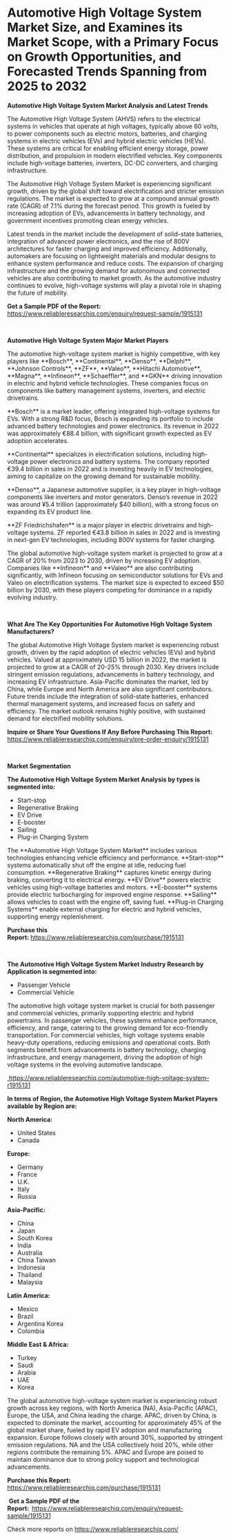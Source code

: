 <p><h1>Automotive High Voltage System Market Size, and Examines its Market Scope, with a Primary Focus on Growth Opportunities, and Forecasted Trends Spanning from 2025 to 2032</h1></p><p><strong>Automotive High Voltage System Market Analysis and Latest Trends</strong></p>
<p><p>The Automotive High Voltage System (AHVS) refers to the electrical systems in vehicles that operate at high voltages, typically above 60 volts, to power components such as electric motors, batteries, and charging systems in electric vehicles (EVs) and hybrid electric vehicles (HEVs). These systems are critical for enabling efficient energy storage, power distribution, and propulsion in modern electrified vehicles. Key components include high-voltage batteries, inverters, DC-DC converters, and charging infrastructure.</p><p>The Automotive High Voltage System Market is experiencing significant growth, driven by the global shift toward electrification and stricter emission regulations. The market is expected to grow at a compound annual growth rate (CAGR) of 7.1% during the forecast period. This growth is fueled by increasing adoption of EVs, advancements in battery technology, and government incentives promoting clean energy vehicles.</p><p>Latest trends in the market include the development of solid-state batteries, integration of advanced power electronics, and the rise of 800V architectures for faster charging and improved efficiency. Additionally, automakers are focusing on lightweight materials and modular designs to enhance system performance and reduce costs. The expansion of charging infrastructure and the growing demand for autonomous and connected vehicles are also contributing to market growth. As the automotive industry continues to evolve, high-voltage systems will play a pivotal role in shaping the future of mobility.</p></p>
<p><strong>Get a Sample PDF of the Report:&nbsp;</strong> <a href="https://www.reliableresearchiq.com/enquiry/request-sample/1915131?utm_campaign=1870&utm_medium=2&utm_source=Github&utm_content=ia&utm_term=24012025&utm_id=automotive-high-voltage-system">https://www.reliableresearchiq.com/enquiry/request-sample/1915131</a></p>
<p>&nbsp;</p>
<p><strong>Automotive High Voltage System Major Market Players</strong></p>
<p><p>The automotive high-voltage system market is highly competitive, with key players like **Bosch**, **Continental**, **Denso**, **Delphi**, **Johnson Controls**, **ZF**, **Valeo**, **Hitachi Automotive**, **Magna**, **Infineon**, **Schaeffler**, and **GKN** driving innovation in electric and hybrid vehicle technologies. These companies focus on components like battery management systems, inverters, and electric drivetrains.</p><p>**Bosch** is a market leader, offering integrated high-voltage systems for EVs. With a strong R&D focus, Bosch is expanding its portfolio to include advanced battery technologies and power electronics. Its revenue in 2022 was approximately €88.4 billion, with significant growth expected as EV adoption accelerates.</p><p>**Continental** specializes in electrification solutions, including high-voltage power electronics and battery systems. The company reported €39.4 billion in sales in 2022 and is investing heavily in EV technologies, aiming to capitalize on the growing demand for sustainable mobility.</p><p>**Denso**, a Japanese automotive supplier, is a key player in high-voltage components like inverters and motor generators. Denso’s revenue in 2022 was around ¥5.4 trillion (approximately $40 billion), with a strong focus on expanding its EV product line.</p><p>**ZF Friedrichshafen** is a major player in electric drivetrains and high-voltage systems. ZF reported €43.8 billion in sales in 2022 and is investing in next-gen EV technologies, including 800V systems for faster charging.</p><p>The global automotive high-voltage system market is projected to grow at a CAGR of 20% from 2023 to 2030, driven by increasing EV adoption. Companies like **Infineon** and **Valeo** are also contributing significantly, with Infineon focusing on semiconductor solutions for EVs and Valeo on electrification systems. The market size is expected to exceed $50 billion by 2030, with these players competing for dominance in a rapidly evolving industry.</p></p>
<p>&nbsp;</p>
<p><strong>What Are The Key Opportunities For Automotive High Voltage System Manufacturers?</strong></p>
<p><p>The global Automotive High Voltage System market is experiencing robust growth, driven by the rapid adoption of electric vehicles (EVs) and hybrid vehicles. Valued at approximately USD 15 billion in 2022, the market is projected to grow at a CAGR of 20-25% through 2030. Key drivers include stringent emission regulations, advancements in battery technology, and increasing EV infrastructure. Asia-Pacific dominates the market, led by China, while Europe and North America are also significant contributors. Future trends include the integration of solid-state batteries, enhanced thermal management systems, and increased focus on safety and efficiency. The market outlook remains highly positive, with sustained demand for electrified mobility solutions.</p></p>
<p><strong>Inquire or Share Your Questions If Any Before Purchasing This Report:</strong> <a href="https://www.reliableresearchiq.com/enquiry/pre-order-enquiry/1915131?utm_campaign=1870&utm_medium=2&utm_source=Github&utm_content=ia&utm_term=24012025&utm_id=automotive-high-voltage-system">https://www.reliableresearchiq.com/enquiry/pre-order-enquiry/1915131</a></p>
<p>&nbsp;</p>
<p><strong>Market Segmentation</strong></p>
<p><strong>The Automotive High Voltage System Market Analysis by types is segmented into:</strong></p>
<p><ul><li>Start-stop</li><li>Regenerative Braking</li><li>EV Drive</li><li>E-booster</li><li>Sailing</li><li>Plug-in Charging System</li></ul></p>
<p><p>The **Automotive High Voltage System Market** includes various technologies enhancing vehicle efficiency and performance. **Start-stop** systems automatically shut off the engine at idle, reducing fuel consumption. **Regenerative Braking** captures kinetic energy during braking, converting it to electrical energy. **EV Drive** powers electric vehicles using high-voltage batteries and motors. **E-booster** systems provide electric turbocharging for improved engine response. **Sailing** allows vehicles to coast with the engine off, saving fuel. **Plug-in Charging Systems** enable external charging for electric and hybrid vehicles, supporting energy replenishment.</p></p>
<p><strong>Purchase this Report:&nbsp;</strong><a href="https://www.reliableresearchiq.com/purchase/1915131?utm_campaign=1870&utm_medium=2&utm_source=Github&utm_content=ia&utm_term=24012025&utm_id=automotive-high-voltage-system">https://www.reliableresearchiq.com/purchase/1915131</a></p>
<p>&nbsp;</p>
<p><strong>The Automotive High Voltage System Market Industry Research by Application is segmented into:</strong></p>
<p><ul><li>Passenger Vehicle</li><li>Commercial Vehicle</li></ul></p>
<p><p>The automotive high voltage system market is crucial for both passenger and commercial vehicles, primarily supporting electric and hybrid powertrains. In passenger vehicles, these systems enhance performance, efficiency, and range, catering to the growing demand for eco-friendly transportation. For commercial vehicles, high voltage systems enable heavy-duty operations, reducing emissions and operational costs. Both segments benefit from advancements in battery technology, charging infrastructure, and energy management, driving the adoption of high voltage systems in the evolving automotive landscape.</p></p>
<p><a href="https://www.reliableresearchiq.com/automotive-high-voltage-system-r1915131?utm_campaign=1870&utm_medium=2&utm_source=Github&utm_content=ia&utm_term=24012025&utm_id=automotive-high-voltage-system">&nbsp;https://www.reliableresearchiq.com/automotive-high-voltage-system-r1915131</a></p>
<p><strong>In terms of Region, the Automotive High Voltage System Market Players available by Region are:</strong></p>
<p>
    <p> <strong> North America: </strong>
        <ul>
            <li>United States</li>
            <li>Canada</li>
        </ul>
        </p> 
    <p> <strong> Europe: </strong>
        <ul>
            <li>Germany</li>
            <li>France</li>
            <li>U.K.</li>
            <li>Italy</li>
            <li>Russia</li>
        </ul>
        </p> 
    <p> <strong> Asia-Pacific: </strong>
        <ul>
            <li>China</li>
            <li>Japan</li>
            <li>South Korea</li>
            <li>India</li>
            <li>Australia</li>
            <li>China Taiwan</li>
            <li>Indonesia</li>
            <li>Thailand</li>
            <li>Malaysia</li>
        </ul>
        </p> 
    <p> <strong> Latin America: </strong>
        <ul>
            <li>Mexico</li>
            <li>Brazil</li>
            <li>Argentina Korea</li>
            <li>Colombia</li>
        </ul>
        </p> 
    <p> <strong> Middle East & Africa: </strong>
        <ul>
            <li>Turkey</li>
            <li>Saudi</li>
            <li>Arabia</li>
            <li>UAE</li>
            <li>Korea</li>
        </ul>
    </p>
    </p>
<p><p>The global automotive high-voltage system market is experiencing robust growth across key regions, with North America (NA), Asia-Pacific (APAC), Europe, the USA, and China leading the charge. APAC, driven by China, is expected to dominate the market, accounting for approximately 45% of the global market share, fueled by rapid EV adoption and manufacturing expansion. Europe follows closely with around 30%, supported by stringent emission regulations. NA and the USA collectively hold 20%, while other regions contribute the remaining 5%. APAC and Europe are poised to maintain dominance due to strong policy support and technological advancements.</p></p>
<p><strong>Purchase this Report: </strong><a href="https://www.reliableresearchiq.com/purchase/1915131?utm_campaign=1870&utm_medium=2&utm_source=Github&utm_content=ia&utm_term=24012025&utm_id=automotive-high-voltage-system">https://www.reliableresearchiq.com/purchase/1915131</a></p>
<p>&nbsp;<strong>Get a Sample PDF of the Report:&nbsp;&nbsp;</strong><a href="https://www.reliableresearchiq.com/enquiry/request-sample/1915131?utm_campaign=1870&utm_medium=2&utm_source=Github&utm_content=ia&utm_term=24012025&utm_id=automotive-high-voltage-system">https://www.reliableresearchiq.com/enquiry/request-sample/1915131</a></p>
<p><strong></strong></p>
<p>Check more reports on <a href="https://www.reliableresearchiq.com/?utm_campaign=1870&utm_medium=2&utm_source=Github&utm_content=ia&utm_term=24012025&utm_id=automotive-high-voltage-system">https://www.reliableresearchiq.com/</a></p>